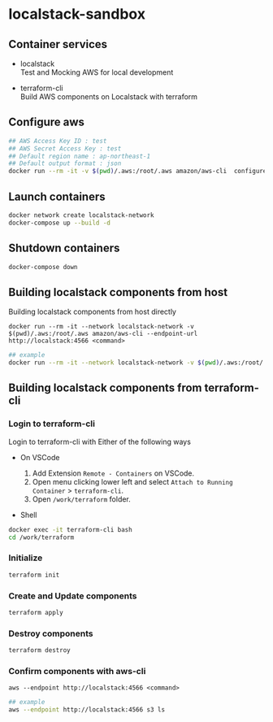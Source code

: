 # localstack-sandbox

## Container services

- localstack  
  Test and Mocking AWS for local development

- terraform-cli  
  Build AWS components on Localstack with terraform

## Configure aws

```.sh
## AWS Access Key ID : test
## AWS Secret Access Key : test
## Default region name : ap-northeast-1
## Default output format : json
docker run --rm -it -v $(pwd)/.aws:/root/.aws amazon/aws-cli  configure
```

## Launch containers

```.sh
docker network create localstack-network
docker-compose up --build -d
```

## Shutdown containers

```.sh
docker-compose down
```

## Building localstack components from host

Building localstack components from host directly

`docker run --rm -it --network localstack-network -v $(pwd)/.aws:/root/.aws amazon/aws-cli --endpoint-url http://localstack:4566 <command>`

```.sh
## example
docker run --rm -it --network localstack-network -v $(pwd)/.aws:/root/.aws amazon/aws-cli --endpoint http://localstack:4566 s3 mb s3://testbucket
```

## Building localstack components from terraform-cli

### Login to terraform-cli

Login to terraform-cli with Either of the following ways

- On VSCode

  1. Add Extension `Remote - Containers` on VSCode.
  1. Open menu clicking lower left and select `Attach to Running Container` > `terraform-cli`.
  1. Open `/work/terraform` folder.

- Shell  

```.sh
docker exec -it terraform-cli bash
cd /work/terraform
```

### Initialize

```.sh
terraform init
```

### Create and Update components

```.sh
terraform apply
```

### Destroy components

```.sh
terraform destroy
```

### Confirm components with aws-cli

`aws --endpoint http://localstack:4566 <command>`

```.sh
## example
aws --endpoint http://localstack:4566 s3 ls
```
